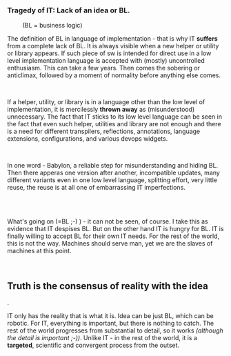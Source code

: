 ﻿<h3 ><strong>Tragedy of IT: Lack of an idea or BL. </strong></h3>&nbsp;&nbsp;&nbsp;&nbsp;&nbsp;&nbsp;&nbsp;&nbsp;&nbsp;(BL = business logic)

<p >The definition of BL in language of implementation - 
that is why IT <strong>suffers</strong> from a complete lack of BL. It is always visible when a 
new helper or utility or library appears. If such piece of sw is intended for 
direct use in a low level implementation language is accepted with (mostly) 
uncontrolled enthusiasm. This can take a few years. Then comes the sobering or 
anticlimax, followed by a moment of normality before anything else comes. <o:p></o:p>
</p>
<br />
<p >If a helper, utility, or library is in a language other 
than the low level of implementation, it is mercilessly <strong>thrown away</strong> as 
(misunderstood) unnecessary. The 
fact that IT sticks to its low level language can be seen in the fact that even 
such helper, utilities and library are not enough and there is a need for 
different transpilers, reflections, annotations, language extensions, 
configurations, and various devops widgets.<o:p></o:p></p>
<br />
<p >In one word - Babylon, a reliable step for misunderstanding 
and hiding BL. Then there apperas one version after another, incompatible 
updates, many different variants even in one low level language, splitting 
effort, very little reuse, the reuse is at all one of embarrassing IT 
imperfections.<o:p></o:p></p>
<br />
<br />
<p >What's going on (=BL ;-) ) - it can not be seen, of course. 
I take this as evidence that IT despises BL. But on the other hand IT is hungry 
for BL. IT is finally willing to accept BL for their own IT needs. For the rest 
of the world, this is not the way. Machines should serve man, yet we are the 
slaves of machines at this point.<o:p></o:p></p>
<br />
<h2><strong>Truth is the consensus of reality 
	with the idea</strong></h2>. <p>IT only has the reality that is what it is. Idea can be just 
	BL, which can be robotic. For IT, everything is important, but there is 
	nothing to catch. The rest of the world progresses from substantial to 
	detail, so it works <i>(although the detail is important ;-))</i>. Unlike IT - in the rest of the world, it is a 
<strong>targeted</strong>, scientific 
	and convergent process from the outset.</p>


